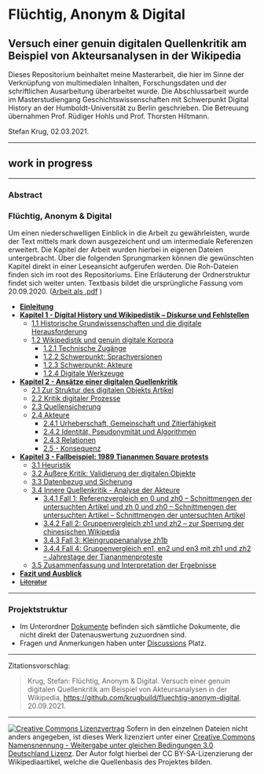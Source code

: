 # Flüchtig, Anonym & Digital
## Versuch einer genuin digitalen Quellenkritik am Beispiel von Akteursanalysen in der Wikipedia

<!-- [![DOI](https://zenodo.org/badge/233598495.svg)](https://zenodo.org/badge/latestdoi/233598495) -->

Dieses Repositorium beinhaltet meine Masterarbeit, die hier im Sinne der Verknüpfung von multimedialen Inhalten, Forschungsdaten und der schriftlichen Ausarbeitung überarbeitet wurde. Die Abschlussarbeit wurde im Masterstudiengang Geschichtswissenschaften mit Schwerpunkt Digital History an der Humboldt-Universität zu Berlin geschrieben. Die Betreuung übernahmen Prof. Rüdiger Hohls und Prof. Thorsten Hiltmann.

Stefan Krug, 02.03.2021.

---

## work in progress

---

### Abstract

### Flüchtig, Anonym & Digital

Um einen niederschwelligen Einblick in die Arbeit zu gewährleisten, wurde der Text mittels mark down ausgezeichent und um intermediale Referenzen erweitert. Die Kapitel der Arbeit wurden hierbei in eigenen Dateien untergebracht. Über die folgenden Sprungmarken können die gewünschten Kapitel direkt in einer Leseansicht aufgerufen werden. Die Roh-Dateien finden sich im root des Repositoriums. Eine Erläuterung der Ordnerstruktur findet sich weiter unten. Textbasis bildet die ursprüngliche Fassung vom 20.09.2020. ([Arbeit als .pdf](.//Dokumente/Krug_2020_FluechtigAnonymDigital.pdf) )

- [**Einleitung**](https://krugbuild.github.io/fluechtig-anonym-digital/Kapitel_0.html)
- [**Kapitel 1 - Digital History und Wikipedistik – Diskurse und Fehlstellen**](https://krugbuild.github.io/fluechtig-anonym-digital/Kapitel_1.html)
	- [1.1 Historische Grundwissenschaften und die digitale Herausforderung](https://krugbuild.github.io/fluechtig-anonym-digital/Kapitel_1.html#11-historische-grundwissenschaften-und-die-digitale-herausforderung)
	- [1.2 Wikipedistik und genuin digitale Korpora](https://krugbuild.github.io/fluechtig-anonym-digital/Kapitel_1.html#12-wikipedistik-und-genuin-digitale-korpora)
		- [1.2.1 Technische Zugänge](https://krugbuild.github.io/fluechtig-anonym-digital/Kapitel_1.html#121-technische-zug%C3%A4nge)
		- [1.2.2 Schwerpunkt: Sprachversionen](https://krugbuild.github.io/fluechtig-anonym-digital/Kapitel_1.html#122-schwerpunkt-sprachversionen)
		- [1.2.3 Schwerpunkt: Akteure](https://krugbuild.github.io/fluechtig-anonym-digital/Kapitel_1.html#123-schwerpunkt-akteure)
		- [1.2.4 Digitale Werkzeuge](https://krugbuild.github.io/fluechtig-anonym-digital/Kapitel_1.html#124-digitale-werkzeuge)
- [**Kapitel 2 - Ansätze einer digitalen Quellenkritik**](https://krugbuild.github.io/fluechtig-anonym-digital/Kapitel_2.html)
	- [2.1 Zur Struktur des digitalen Objekts Artikel](https://krugbuild.github.io/fluechtig-anonym-digital/Kapitel_2.html#21-zur-struktur-des-digitalen-objekts-artikel)
	- [2.2 Kritik digitaler Prozesse](https://krugbuild.github.io/fluechtig-anonym-digital/Kapitel_2.html#22-kritik-digitaler-prozesse)
	- [2.3 Quellensicherung](https://krugbuild.github.io/fluechtig-anonym-digital/Kapitel_2.html#23-quellensicherung)
	- [2.4 Akteure](https://krugbuild.github.io/fluechtig-anonym-digital/Kapitel_2.html#24-akteure)
		- [2.4.1 Urheberschaft, Gemeinschaft und Zitierfähigkeit](https://krugbuild.github.io/fluechtig-anonym-digital/Kapitel_2.html#241-urheberschaft-gemeinschaft-und-zitierf%C3%A4higkeit)
		- [2.4.2 Identität, Pseudonymität und Algorithmen](https://krugbuild.github.io/fluechtig-anonym-digital/Kapitel_2.html#242-identit%C3%A4t-pseudonymit%C3%A4t-und-algorithmen)
		- [2.4.3 Relationen](https://krugbuild.github.io/fluechtig-anonym-digital/Kapitel_2.html#243-relationen)
		- [2.5 - Konsequenz](https://krugbuild.github.io/fluechtig-anonym-digital/Kapitel_2.html#25-konsequenz)
- [**Kapitel 3 - Fallbeispiel: 1989 Tiananmen Square protests**](https://krugbuild.github.io/fluechtig-anonym-digital/Kapitel_3.html)
	- [3.1 Heuristik](https://krugbuild.github.io/fluechtig-anonym-digital/Kapitel_3.html#31-heuristik)
	- [3.2 Äußere Kritik: Validierung der digitalen Objekte](https://krugbuild.github.io/fluechtig-anonym-digital/Kapitel_3.html#32-%C3%A4u%C3%9Fere-kritik-validierung-der-digitalen-objekte)
	- [3.3 Datenbezug und Sicherung](https://krugbuild.github.io/fluechtig-anonym-digital/Kapitel_3.html#33-datenbezug-und-sicherung)
	- [3.4 Innere Quellenkritik - Analyse der Akteure](https://krugbuild.github.io/fluechtig-anonym-digital/Kapitel_3.html#34-innere-quellenkritik---analyse-der-akteure)
		- [3.4.1 Fall 1: Referenzvergleich en 0 und zh0 – Schnittmengen der untersuchten Artikel und zh 0 und zh0 – Schnittmengen der untersuchten Artikel – Schnittmengen der untersuchten Artikel](https://krugbuild.github.io/fluechtig-anonym-digital/Kapitel_3.html#341-fall-1-referenzvergleich-en-und-zh--schnittmengen-der-untersuchten-artikel)
		- [3.4.2 Fall 2: Gruppenvergleich zh1 und zh2 – zur Sperrung der chinesischen Wikipedia](https://krugbuild.github.io/fluechtig-anonym-digital/Kapitel_3.html#342-fall-2-gruppenvergleich-zh-und-zh--zur-sperrung-der-chinesischen-wikipedia)
		- [3.4.3 Fall 3: Kleingruppenanalyse zh1b](https://krugbuild.github.io/fluechtig-anonym-digital/Kapitel_3.html#343-fall-3-kleingruppenanalyse-zhb)
		- [3.4.4 Fall 4: Gruppenvergleich en1, en2 und en3 mit zh1 und zh2 – Jahrestage der Tiananmenproteste](https://krugbuild.github.io/fluechtig-anonym-digital/Kapitel_3.html#344-fall-4-gruppenvergleich-en-en-und-en-mit-zh-und-zh--jahrestage-der-tiananmenproteste)
	- [3.5 Zusammenfassung und Interpretation der Ergebnisse](https://krugbuild.github.io/fluechtig-anonym-digital/Kapitel_3.html#35-zusammenfassung-und-interpretation-der-ergebnisse)
- [**Fazit und Ausblick**](https://krugbuild.github.io/fluechtig-anonym-digital/Kapitel_4.html)
- ~~[Literatur]()~~

---

### Projektstruktur


- Im Unterordner [Dokumente](./Dokumente/ReadMe.md) befinden sich sämtliche Dokumente, die nicht direkt der Datenauswertung zuzuordnen sind.
- Fragen und Anmerkungen haben unter [Discussions](./discussions) Platz. 

---

Zitationsvorschlag:

> Krug, Stefan: Flüchtig, Anonym & Digital. Versuch einer genuin digitalen Quellenkritik am Beispiel von Akteursanalysen in der Wikipedia, https://github.com/krugbuild/fluechtig-anonym-digital, 20.09.2021.
<!-- , [doi:10.5281/zenodo.3711513](https://doi.org/10.5281/zenodo.3711513).-->

---

[![Creative Commons Lizenzvertrag](https://i.creativecommons.org/l/by-sa/3.0/de/88x31.png)](http://creativecommons.org/licenses/by-sa/3.0/de/) Sofern in den einzelnen Dateien nicht anders angegeben, ist dieses Werk lizenziert unter einer [Creative Commons Namensnennung - Weitergabe unter gleichen Bedingungen 3.0 Deutschland Lizenz](http://creativecommons.org/licenses/by-sa/3.0/de/). Der Autor folgt hierbei der CC BY-SA-Lizenzierung der Wikipediaartikel, welche die Quellenbasis des Projektes bilden.
